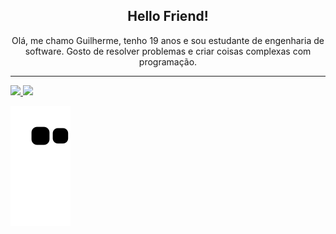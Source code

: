 <h2 align="center">Hello Friend!</h2>

<p align="center">
Olá, me chamo Guilherme, tenho 19 anos e sou estudante de engenharia de software. Gosto de resolver problemas e criar coisas complexas com programação.
</p>

---

<div align="left">
  <a href="https://github.com/korsbit">
    <img height="180em" src="https://github-readme-stats.vercel.app/api?username=korsbit&show_icons=true&theme=tokyonight&include_all_commits=true&count_private=true"/>
    <img height="180em" src="https://github-readme-stats.vercel.app/api/top-langs/?username=korsbit&layout=compact&langs_count=7&theme=tokyonight"/>
</div>

![Snake animation](https://github.com/korsbit/korsbit/blob/output/github-contribution-grid-snake.svg)
